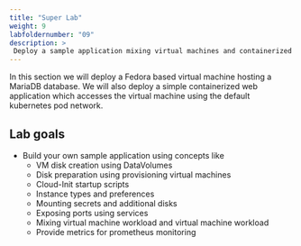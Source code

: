 ```yaml
---
title: "Super Lab"
weight: 9
labfoldernumber: "09"
description: >
 Deploy a sample application mixing virtual machines and containerized workload.
---
```


In this section we will deploy a Fedora based virtual machine hosting a MariaDB database. We will also deploy a simple
containerized web application which accesses the virtual machine using the default kubernetes pod network.


## Lab goals

* Build your own sample application using concepts like
  * VM disk creation using DataVolumes
  * Disk preparation using provisioning virtual machines
  * Cloud-Init startup scripts
  * Instance types and preferences
  * Mounting secrets and additional disks
  * Exposing ports using services
  * Mixing virtual machine workload and virtual machine workload
  * Provide metrics for prometheus monitoring
